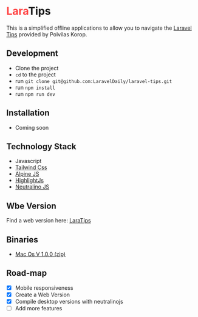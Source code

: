 # <span style="color: #F44;">Lara</span>Tips
This is a simplified offline applications to allow you to navigate the [Laravel Tips](https://github.com/LaravelDaily/laravel-tips/) 
provided by Polvilas Korop.

## Development 
- Clone the project
- `cd` to the project
- run `git clone git@github.com:LaravelDaily/laravel-tips.git`
- run `npm install`
- run `npm run dev`
## Installation
- Coming soon

## Technology Stack
- Javascript
- [Tailwind Css](https://github.com/tailwindlabs/tailwindcss)
- [Alpine JS](https://github.com/alpinejs/alpine)
- [HighlightJs](https://github.com/highlightjs/highlight.js)
- [Neutralino JS](https://github.com/neutralinojs/neutralinojs)

## Wbe Version
Find a web version here: [LaraTips](https://laratips.ringlesoft.com)

## Binaries
* <a href='./binaries/LaraTips_mac_os.zip' >Mac Os V 1.0.0 (zip)</a>
## Road-map
- [x] Mobile responsiveness
- [x] Create a Web Version
- [x] Compile desktop versions with neutralinojs
- [ ] Add more features